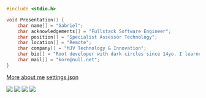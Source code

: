 ```c
#include <stdio.h>

void Presentation() {
    char name[] = "Gabriel";
    char acknowledgements[] = "Fullstack Software Engineer";
    char position[] = "Specialist Assessor Technology";
    char location[] = "Remote";
    char company[] = "MJV Technology & Innovation";
    char bio[] = "Root developer with dark circles since 14yo. I learned by making mistakes.";
    char mail[] = "kore@null.net";
}
```

[More about me](http://korefs.vercel.app) [settings.json](https://gist.github.com/korefs/03cad25c62331fd8d73e994440b7921c)

<div> 
  <a href = "mailto: dev@korex.xyz"><img src="https://img.shields.io/badge/-Pessoal-%23333?style=for-the-badge&logo=gmail&logoColor=white" target="_blank"></a>
  <a href = "mailto: kore.dv7@engineer.com"><img src="https://img.shields.io/badge/-Contact-%23333?style=for-the-badge&logo=gmail&logoColor=white" target="_blank"></a>
  <a href = "#"><img src="https://img.shields.io/badge/-okore-%fff?style=for-the-badge&logo=discord&logoColor=white" target="_blank"></a>
  <a href="https://www.linkedin.com/in/gabriel-anjos-603776172/" target="_blank"><img src="https://img.shields.io/badge/-LinkedIn-%230077B5?style=for-the-badge&logo=linkedin&logoColor=white" target="_blank"></a> 
 
</div>
